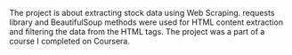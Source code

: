The project is about extracting stock data using Web Scraping. requests library 
and BeautifulSoup methods were used for HTML content extraction and filtering 
the data from the HTML tags. The project was a part of a course I completed on Coursera.
